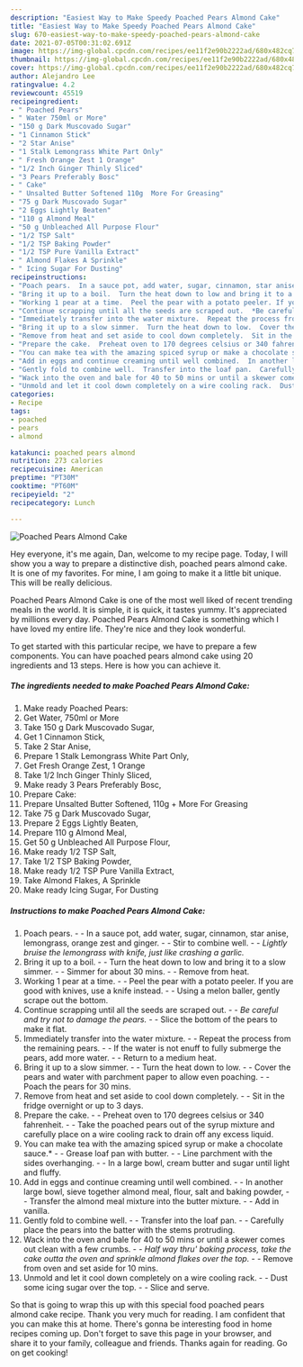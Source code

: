 ```yaml
---
description: "Easiest Way to Make Speedy Poached Pears Almond Cake"
title: "Easiest Way to Make Speedy Poached Pears Almond Cake"
slug: 670-easiest-way-to-make-speedy-poached-pears-almond-cake
date: 2021-07-05T00:31:02.691Z
image: https://img-global.cpcdn.com/recipes/ee11f2e90b2222ad/680x482cq70/poached-pears-almond-cake-recipe-main-photo.jpg
thumbnail: https://img-global.cpcdn.com/recipes/ee11f2e90b2222ad/680x482cq70/poached-pears-almond-cake-recipe-main-photo.jpg
cover: https://img-global.cpcdn.com/recipes/ee11f2e90b2222ad/680x482cq70/poached-pears-almond-cake-recipe-main-photo.jpg
author: Alejandro Lee
ratingvalue: 4.2
reviewcount: 45519
recipeingredient:
- " Poached Pears"
- " Water 750ml or More"
- "150 g Dark Muscovado Sugar"
- "1 Cinnamon Stick"
- "2 Star Anise"
- "1 Stalk Lemongrass White Part Only"
- " Fresh Orange Zest 1 Orange"
- "1/2 Inch Ginger Thinly Sliced"
- "3 Pears Preferably Bosc"
- " Cake"
- " Unsalted Butter Softened 110g  More For Greasing"
- "75 g Dark Muscovado Sugar"
- "2 Eggs Lightly Beaten"
- "110 g Almond Meal"
- "50 g Unbleached All Purpose Flour"
- "1/2 TSP Salt"
- "1/2 TSP Baking Powder"
- "1/2 TSP Pure Vanilla Extract"
- " Almond Flakes A Sprinkle"
- " Icing Sugar For Dusting"
recipeinstructions:
- "Poach pears.  In a sauce pot, add water, sugar, cinnamon, star anise, lemongrass, orange zest and ginger.  Stir to combine well.  *Lightly bruise the lemongrass with knife, just like crashing a garlic.*"
- "Bring it up to a boil.  Turn the heat down to low and bring it to a slow simmer.  Simmer for about 30 mins.  Remove from heat."
- "Working 1 pear at a time.  Peel the pear with a potato peeler. If you are good with knives, use a knife instead.  Using a melon baller, gently scrape out the bottom."
- "Continue scrapping until all the seeds are scraped out.  *Be careful and try not to damage the pears.*  Slice the bottom of the pears to make it flat."
- "Immediately transfer into the water mixture.  Repeat the process from the remaining pears.  If the water is not enuff to fully submerge the pears, add more water.  Return to a medium heat."
- "Bring it up to a slow simmer.  Turn the heat down to low.  Cover the pears and water with parchment paper to allow even poaching.  Poach the pears for 30 mins."
- "Remove from heat and set aside to cool down completely.  Sit in the fridge overnight or up to 3 days."
- "Prepare the cake.  Preheat oven to 170 degrees celsius or 340 fahrenheit.  Take the poached pears out of the syrup mixture and carefully place on a wire cooling rack to drain off any excess liquid."
- "You can make tea with the amazing spiced syrup or make a chocolate sauce.*  Grease loaf pan with butter.  Line parchment with the sides overhanging.   In a large bowl, cream butter and sugar until light and fluffy."
- "Add in eggs and continue creaming until well combined.  In another large bowl, sieve together almond meal, flour, salt and baking powder,  Transfer the almond meal mixture into the butter mixture.  Add in vanilla."
- "Gently fold to combine well.  Transfer into the loaf pan.  Carefully place the pears into the batter with the stems protruding."
- "Wack into the oven and bale for 40 to 50 mins or until a skewer comes out clean with a few crumbs.  *Half way thru&#39; baking process, take the cake outta the oven and sprinkle almond flakes over the top.*  Remove from oven and set aside for 10 mins."
- "Unmold and let it cool down completely on a wire cooling rack.  Dust some icing sugar over the top.  Slice and serve."
categories:
- Recipe
tags:
- poached
- pears
- almond

katakunci: poached pears almond 
nutrition: 273 calories
recipecuisine: American
preptime: "PT30M"
cooktime: "PT60M"
recipeyield: "2"
recipecategory: Lunch

---
```



![Poached Pears Almond Cake](https://img-global.cpcdn.com/recipes/ee11f2e90b2222ad/680x482cq70/poached-pears-almond-cake-recipe-main-photo.jpg)

Hey everyone, it's me again, Dan, welcome to my recipe page. Today, I will show you a way to prepare a distinctive dish, poached pears almond cake. It is one of my favorites. For mine, I am going to make it a little bit unique. This will be really delicious.



Poached Pears Almond Cake is one of the most well liked of recent trending meals in the world. It is simple, it is quick, it tastes yummy. It's appreciated by millions every day. Poached Pears Almond Cake is something which I have loved my entire life. They're nice and they look wonderful.


To get started with this particular recipe, we have to prepare a few components. You can have poached pears almond cake using 20 ingredients and 13 steps. Here is how you can achieve it.

<!--inarticleads1-->

##### The ingredients needed to make Poached Pears Almond Cake:

1. Make ready  Poached Pears:
1. Get  Water, 750ml or More
1. Take 150 g Dark Muscovado Sugar,
1. Get 1 Cinnamon Stick,
1. Take 2 Star Anise,
1. Prepare 1 Stalk Lemongrass White Part Only,
1. Get  Fresh Orange Zest, 1 Orange
1. Take 1/2 Inch Ginger Thinly Sliced,
1. Make ready 3 Pears Preferably Bosc,
1. Prepare  Cake:
1. Prepare  Unsalted Butter Softened, 110g + More For Greasing
1. Take 75 g Dark Muscovado Sugar,
1. Prepare 2 Eggs Lightly Beaten,
1. Prepare 110 g Almond Meal,
1. Get 50 g Unbleached All Purpose Flour,
1. Make ready 1/2 TSP Salt,
1. Take 1/2 TSP Baking Powder,
1. Make ready 1/2 TSP Pure Vanilla Extract,
1. Take  Almond Flakes, A Sprinkle
1. Make ready  Icing Sugar, For Dusting




<!--inarticleads2-->

##### Instructions to make Poached Pears Almond Cake:

1. Poach pears. -  - In a sauce pot, add water, sugar, cinnamon, star anise, lemongrass, orange zest and ginger. -  - Stir to combine well. -  - *Lightly bruise the lemongrass with knife, just like crashing a garlic.*
1. Bring it up to a boil. -  - Turn the heat down to low and bring it to a slow simmer. -  - Simmer for about 30 mins. -  - Remove from heat.
1. Working 1 pear at a time. -  - Peel the pear with a potato peeler. If you are good with knives, use a knife instead. -  - Using a melon baller, gently scrape out the bottom.
1. Continue scrapping until all the seeds are scraped out. -  - *Be careful and try not to damage the pears.* -  - Slice the bottom of the pears to make it flat.
1. Immediately transfer into the water mixture. -  - Repeat the process from the remaining pears. -  - If the water is not enuff to fully submerge the pears, add more water. -  - Return to a medium heat.
1. Bring it up to a slow simmer. -  - Turn the heat down to low. -  - Cover the pears and water with parchment paper to allow even poaching. -  - Poach the pears for 30 mins.
1. Remove from heat and set aside to cool down completely. -  - Sit in the fridge overnight or up to 3 days.
1. Prepare the cake. -  - Preheat oven to 170 degrees celsius or 340 fahrenheit. -  - Take the poached pears out of the syrup mixture and carefully place on a wire cooling rack to drain off any excess liquid.
1. You can make tea with the amazing spiced syrup or make a chocolate sauce.* -  - Grease loaf pan with butter. -  - Line parchment with the sides overhanging.  -  - In a large bowl, cream butter and sugar until light and fluffy.
1. Add in eggs and continue creaming until well combined. -  - In another large bowl, sieve together almond meal, flour, salt and baking powder, -  - Transfer the almond meal mixture into the butter mixture. -  - Add in vanilla.
1. Gently fold to combine well. -  - Transfer into the loaf pan. -  - Carefully place the pears into the batter with the stems protruding.
1. Wack into the oven and bale for 40 to 50 mins or until a skewer comes out clean with a few crumbs. -  - *Half way thru&#39; baking process, take the cake outta the oven and sprinkle almond flakes over the top.* -  - Remove from oven and set aside for 10 mins.
1. Unmold and let it cool down completely on a wire cooling rack. -  - Dust some icing sugar over the top. -  - Slice and serve.




So that is going to wrap this up with this special food poached pears almond cake recipe. Thank you very much for reading. I am confident that you can make this at home. There's gonna be interesting food in home recipes coming up. Don't forget to save this page in your browser, and share it to your family, colleague and friends. Thanks again for reading. Go on get cooking!
